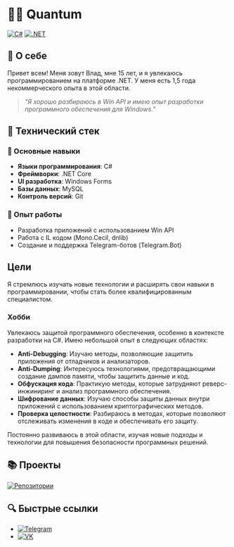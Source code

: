 # 👨‍💻 Quantum

[![C#](https://img.shields.io/badge/C%23-239120?style=for-the-badge&logo=c-sharp&logoColor=white)](https://docs.microsoft.com/en-us/dotnet/csharp/)
[![.NET](https://img.shields.io/badge/.NET-5C2D91?style=for-the-badge&logo=.net&logoColor=white)](https://dotnet.microsoft.com/)

## 🚀 О себе

Привет всем! Меня зовут Влад, мне 15 лет, и я увлекаюсь программированием на платформе .NET. У меня есть 1,5 года некоммерческого опыта в этой области.
> *"Я хорошо разбираюсь в Win API и имею опыт разработки программного обеспечения для Windows."*

## 💼 Технический стек
### 🔷 Основные навыки
- **Языки программирования**: C#
- **Фреймворки**: .NET Core
- **UI разработка**: Windows Forms
- **Базы данных**: MySQL
- **Контроль версий**: Git

### 🔧 Опыт работы
- Разработка приложений с использованием Win API
- Работа с IL кодом (Mono.Cecil, dnlib)
- Создание и поддержка Telegram-ботов (Telegram.Bot)

## Цели
Я стремлюсь изучать новые технологии и расширять свои навыки в программировании, чтобы стать более квалифицированным специалистом.

### Хобби

Увлекаюсь защитой программного обеспечения, особенно в контексте разработки на C#. Имею небольшой опыт в следующих областях:

- **Anti-Debugging**: Изучаю методы, позволяющие защитить приложения от отладчиков и анализаторов.
- **Anti-Dumping**: Интересуюсь технологиями, предотвращающими создание дампов памяти, чтобы защитить данные и код.
- **Обфускация кода**: Практикую методы, которые затрудняют реверс-инжиниринг и анализ программного обеспечения.
- **Шифрование данных**: Изучаю способы защиты данных внутри приложений с использованием криптографических методов.
- **Проверка целостности**: Разбираюсь в методах, которые позволяют отслеживать изменения в коде и обеспечивать его защиту.

Постоянно развиваюсь в этой области, изучая новые подходы и технологии для повышения безопасности программных решений.

## 📚 Проекты
[![Репозитории](https://img.shields.io/badge/Мои_проекты-181717?style=for-the-badge&logo=github&logoColor=white)](https://github.com/Quantum54554545?tab=repositories)

## 🔍 Быстрые ссылки
- [![Telegram](https://img.shields.io/badge/Telegram-2CA5E0?style=for-the-badge&logo=telegram&logoColor=white)](https://t.me/quantuumm)
- [![VK](https://img.shields.io/badge/VKontakte-0077FF?style=for-the-badge&logo=vk&logoColor=white)](https://vk.com/skamminglocalclub)
<!---
Quantum54554545/Quantum54554545 is a ✨ special ✨ repository because its `README.md` (this file) appears on your GitHub profile.
You can click the Preview link to take a look at your changes.
--->
